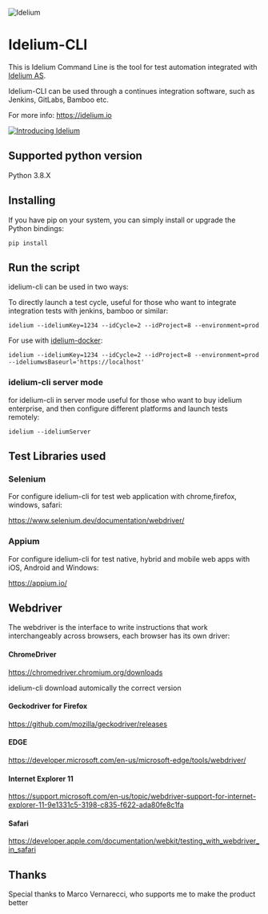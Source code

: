 ![Idelium](https://idelium.io/assets/images/idelium.png)

# Idelium-CLI

This is Idelium Command Line is the tool for test automation integrated with [Idelium AS](https://github.com/idelium/idelium-docker).

Idelium-CLI can be used through a continues integration software, such as Jenkins, GitLabs, Bamboo etc.

For more info: https://idelium.io

[![Introducing Idelium](https://img.youtube.com/vi/nGe3c_CU0NQ/0.jpg)](https://youtu.be/nGe3c_CU0NQ)

## Supported python version

Python 3.8.X

## Installing

If you have pip on your system, you can simply install or upgrade the Python bindings:

```
pip install
```

## Run the script

idelium-cli can be used in two ways:

To directly launch a test cycle, useful for those who want to integrate integration tests with jenkins, bamboo or similar:

```
idelium --ideliumKey=1234 --idCycle=2 --idProject=8 --environment=prod
```

For use with [idelium-docker](https://github.com/idelium/idelium-docker):

```
idelium --ideliumKey=1234 --idCycle=2 --idProject=8 --environment=prod --ideliumwsBaseurl='https://localhost'
```

### idelium-cli server mode
for idelium-cli in server mode useful for those who want to buy idelium enterprise, and then configure different platforms and launch tests remotely:

```
idelium --ideliumServer
```

## Test Libraries used

### Selenium

For configure idelium-cli for test web application with chrome,firefox, windows, safari:

https://www.selenium.dev/documentation/webdriver/

### Appium

For configure idelium-cli for test native, hybrid and mobile web apps with iOS, Android and Windows:

https://appium.io/

## Webdriver

The webdriver is the interface to write instructions that work interchangeably across browsers, each browser has its own driver:

#### ChromeDriver

https://chromedriver.chromium.org/downloads

idelium-cli download automically the correct version

#### Geckodriver for Firefox

https://github.com/mozilla/geckodriver/releases

#### EDGE

https://developer.microsoft.com/en-us/microsoft-edge/tools/webdriver/

#### Internet Explorer 11

https://support.microsoft.com/en-us/topic/webdriver-support-for-internet-explorer-11-9e1331c5-3198-c835-f622-ada80fe8c1fa

#### Safari

https://developer.apple.com/documentation/webkit/testing_with_webdriver_in_safari

## Thanks

Special thanks to Marco Vernarecci, who supports me to make the product better
